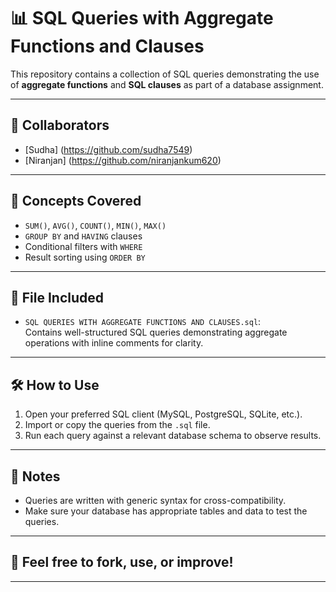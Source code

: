 
# 📊 SQL Queries with Aggregate Functions and Clauses

This repository contains a collection of SQL queries demonstrating the use of **aggregate functions** and **SQL clauses** as part of a database assignment.

---

## 👥 Collaborators

- [Sudha] (https://github.com/sudha7549)
- [Niranjan] (https://github.com/niranjankum620)

---

## 🧠 Concepts Covered

- `SUM()`, `AVG()`, `COUNT()`, `MIN()`, `MAX()`
- `GROUP BY` and `HAVING` clauses
- Conditional filters with `WHERE`
- Result sorting using `ORDER BY`

---

## 📄 File Included

- `SQL QUERIES WITH AGGREGATE FUNCTIONS AND CLAUSES.sql`:  
  Contains well-structured SQL queries demonstrating aggregate operations with inline comments for clarity.

---

## 🛠️ How to Use

1. Open your preferred SQL client (MySQL, PostgreSQL, SQLite, etc.).
2. Import or copy the queries from the `.sql` file.
3. Run each query against a relevant database schema to observe results.

---

## 🧩 Notes

- Queries are written with generic syntax for cross-compatibility.
- Make sure your database has appropriate tables and data to test the queries.

---

## 🌟 Feel free to fork, use, or improve!

---

